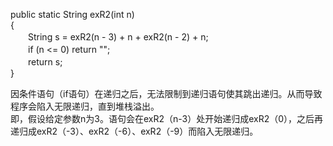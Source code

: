 public static String exR2(int n)  <br>
{  <br>
　　String s = exR2(n - 3) +  n + exR2(n - 2) + n;  <br>
　　if (n <= 0) return "";  <br>
　　return s;  <br>
}<br>

因条件语句（if语句）在递归之后，无法限制到递归语句使其跳出递归。从而导致程序会陷入无限递归，直到堆栈溢出。<br>
即，假设给定参数n为3。语句会在exR2（n-3）处开始递归成exR2（0），之后再递归成exR2（-3）、exR2（-6）、exR2（-9）而陷入无限递归。

